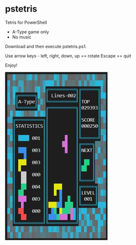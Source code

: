 # pstetris
Tetris for PowerShell

- A-Type game only
- No music

Download and then execute pstetris.ps1.

Use arrow keys - left, right, down, up == rotate  Escape == quit

Enjoy!

![alt text](https://github.com/iasadcms/pstetris/blob/main/screenshot.jpg?raw=true)
